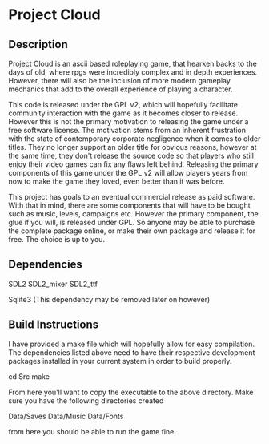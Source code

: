 Project Cloud
=============

Description
-----------

Project Cloud is an ascii based roleplaying game, that hearken backs to the days of old, where rpgs were incredibly complex and in depth experiences. However, there will also be the inclusion of more modern gameplay mechanics that add to the overall experience of playing a character.

This code is released under the GPL v2, which will hopefully facilitate community interaction with the game as it becomes closer to release. However this is not the primary motivation to releasing the game under a free software license. The motivation stems from an inherent frustration with the state of contemporary corporate negligence when it comes to older titles. They no longer support an older title for obvious reasons, however at the same time, they don't release the source code so that players who still enjoy their video games can fix any flaws left behind. Releasing the primary components of this game under the GPL v2 will allow players years from now to make the game they loved, even better than it was before.

This project has goals to an eventual commercial release as paid software. With that in mind, there are some components that will have to be bought such as music, levels, campaigns etc. However the primary component, the glue if you will, is released under GPL. So anyone may be able to purchase the complete package online, or make their own package and release it for free. The choice is up to you.


Dependencies
------------

SDL2
SDL2_mixer
SDL2_ttf

Sqlite3 (This dependency may be removed later on however)


Build Instructions
------------------

I have provided a make file which will hopefully allow for easy compilation. The dependencies listed above need to have their respective development packages installed in your current system in order to build properly.

cd Src
make

From here you'll want to copy the executable to the above directory. Make sure you have the following directories created

Data/Saves
Data/Music
Data/Fonts

from here you should be able to run the game fine.
